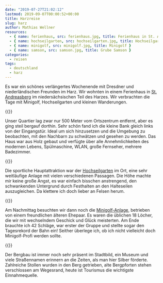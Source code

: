```yaml
---
date: "2019-07-27T21:02:12"
lastmod: 2019-09-07T00:00:52+00:00
title: Harzreise
slug: harz
author: Mathias Wellner
resources:
  - { name: ferienhaus, src: ferienhaus.jpg, title: Ferienhaus in St. Andreasberg }
  - { name: hochseilgarten, src: hochseilgarten.jpg, title: Hochseilgarten in St. Andreasberg }
  - { name: minigolf, src: minigolf.jpg, title: Minigolf }
  - { name: samson, src: samson.jpg, title: Grube Samson }
categories:
  - reisen
tags:
  - deutschland
  - harz
---
```

Es war ein schönes verlängertes Wochenende mit Dresdner und niederländischen Freunden im Harz. Wir wohnten in einem Ferienhaus in [St. Andreasberg](https://de.wikipedia.org/wiki/Sankt_Andreasberg) im niedersächsischen Teil des Harzes. Wir verbrachten die Tage mit Minigolf, Hochseilgarten und kleinen Wanderungen.
<!--more-->

{{<responsive-image name="ferienhaus">}}

Unser Quartier lag zwar nur 500 Meter vom Ortszentrum entfernt, aber es ging steil bergauf dorthin. Sehr schön fand ich die kleine Bank gleich links von der Eingangstür. Ideal um sich hinzusetzen und die Umgebung zu beobachten, mit den Nachbarn zu schwätzen und gesehen zu werden. Das Haus war aus Holz gebaut und verfügte über alle Annehmlichkeiten des modernen Lebens, Spülmaschine, WLAN, große Fernseher, mehrere Badezimmer. 

{{<responsive-image name="hochseilgarten">}}

Die sportliche Hauptattraktion war der [Hochseilgarten](https://harz-hochseilgarten.de/) im Ort, eine sehr weitläufige Anlage mit vielen verschiedenen Passagen. Die Höhe machte mir keine große Angst, es war einfach bisschen anstrengend, den schwankenden Untergrund durch Festhalten an den Halteseilen auszugleichen. Da klettere ich doch lieber an Felsen herum.

{{<responsive-image name="minigolf">}}

Am Nachmittag besuchten wir dann noch die [Minigolf-Anlage](https://www.braunlage.de/freizeittipps-braunlage/minigolf-im-kurpark-standreasberg.html), betrieben von einem freundlichen älteren Ehepaar. Es waren die üblichen 18 Löcher, die wir mit wechselndem Geschick und Glück meisterten. Am Ende brauchte ich 42 Schläge, war erster der Gruppe und stellte sogar den Tagesrekord der Bahn ein! Seither überlege ich, ob ich nicht vielleicht doch Minigolf-Profi werden sollte. 

{{<responsive-image name="samson">}}

Der Bergbau ist immer noch sehr präsent im Stadtbild, ein Museum und viele Straßennamen erinnern an die Zeiten, als man hier Silber förderte. Zahlreiche Stollen wurden in den Berg getrieben, alte Bergpforten stehen verschlossen am Wegesrand, heute ist Tourismus die wichtigste Einnahmequelle.